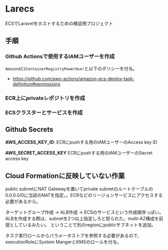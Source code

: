 # Larecs
ECSでLaravelをホストするための検証用プロジェクト

## 手順
### Github Actionsで使用するIAMユーザーを作成
`AmazonEC2ContainerRegistryPowerUser`と以下のポリシーを付与。
- https://github.com/aws-actions/amazon-ecs-deploy-task-definition#permissions

### ECR上にprivateレポジトリを作成

### ECSクラスターとサービスを作成

## Github Secrets
**AWS_ACCESS_KEY_ID**: ECRにpushする用のIAMユーザーのAccess key ID

**AWS_SECRET_ACCESS_KEY** ECRにpushする用のIAMユーザーのSecret access key

## Cloud Formationに反映していない作業
public subnetにNAT Gatewayを置いてprivate subnetのルートテーブルの0.0.0.0/0に当該のNATを指定。。ECRなどのリージョンサービスにアクセスする必要があるから。

ターゲットグループ作成 -> ALB作成 -> ECSのサービスという作成順序っぽい。
ALBを作成する際は、subnetを2つ以上指定しろと怒られた。multi-AZ構成を前提としているみたい。
ということで別のregionにpublicサブネットを追加。

タスク実行ロールからパラメータストアを参照する必要があるので、executionRoleにSystem MangerとKMSのロールを付与。
